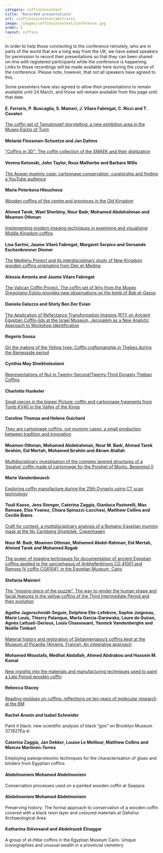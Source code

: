 ```yaml
---
category: coffinsincontext
title: 'Recorded presentations'
url: /coffinsincontext/abstracts
image: /images/coffinsincontext/Conference.jpg
order: 2
layout: coffins
---
```


In order to help those connecting to the conference remotely, who are in parts of the world that are a long way from the UK, we have asked speakers 
for permission to record their presentations so that they can been shared on-line with registered participants while the
conference is happening. Links to these recordings will be made available here during the course of the conference. Please note, however, that not all
speakers have agreed to this.

Some presenters have also agreed to allow their presentations to remain available until 24 March, and those will remain available from this page 
until that date. 

#### E. Ferraris, P. Buscaglia, S. Maineri, J. Vilaro Fabregat, C. Ricci and T. Cavaleri
[The coffin set of Tamutmutef storytelling: a new exhibition area in the Museo Egizio of Turin](https://www.dropbox.com/scl/fi/s6y2n7qkf9tcbo48p1k9j/Ferraris_Buscaglia.mp4?rlkey=c5r5tc68dngv2bt5k0gt5box4&dl=0)

#### Melanie Flossman-Schuetze and Jan Dahms
["Coffins in 3D": The coffin collection of the SMAEK and their digitization](https://www.dropbox.com/scl/fi/bjbykfjzekz16ca5tme7m/Flossman-Schuetze.mp4?rlkey=5ja9i67bjlu2pg3adki5zmgch&dl=0)

#### Verena Kotonski, John Taylor, Roux Malherbe and Barbara Wills
[The Aswan mummy case: cartonnage conservation, curatorship and finding a YouTube audience](https://www.dropbox.com/scl/fi/s2pd6k4ggu7zh69zc5fpj/Kotonski_Taylor_Malherbe_Wills.mp4?rlkey=ptygvyk7dc76hp1vop3135e0s&dl=0)

#### Marie Peterkova Hlouchova
[Wooden coffins of the centre and provinces in the Old Kingdom](https://www.dropbox.com/s/d4ygrkg035w9sm8/Peterkova_Hlouchova.mp4?dl=0)

#### Ahmed Tarek, Wael Sherbiny, Nour Badr, Mohamed Abdelrahman and Moamen Othman
[Implementing modern imaging techniques in examining and visualising Middle Kingdom coffins](https://www.dropbox.com/scl/fi/rv94mgew00r7bu5g3yrl6/Tarek_Sherbiny_Badr_Abdelrahman_Othman.mp4?rlkey=0ueiy8z4edz6ivckjv8w1ixz3&dl=0)

#### Lisa Sartini, Jaume Vilaró Fabregat, Margaret Serpico and Gersande Eschenbrenner Diemer
[The Medjehu Project and its interdisciplinary study of New Kingdom wooden coffins originating from Deir el-Medina](https://www.dropbox.com/scl/fi/fqz8bsgkvyrx6ca6pbrx9/Sartini_Vilaro_Fabregat_Serpico_Diemer.mp4?rlkey=gsz0ji0c9htsnjf8m4pj24poh&dl=0)

#### Alessia Amenta and Jaume Vilaro Fabregat
[The Vatican Coffin Project. The coffin set of Ikhy from the Museo Gregoriano Egizio provides new observations on the tomb of Bab el-Gasus](https://www.dropbox.com/scl/fi/hmdcc2bji2wn8gwzemxeg/Jaume_Amenta.mp4?rlkey=e3l1f4hfpwozkm5orz2go87ci&dl=0)

#### Daniela Galazzo and Shirly Ben Dor Evian
[The Application of Reflectance Transformation Imaging (RTI) on Ancient Egyptian Coffin-lids at the Israel Museum, Jerusalem as a New Analytic Approach to Workshop Identification](https://www.dropbox.com/scl/fi/rayf9uii0zd6ds6tpg5tv/Galazzo_Ben_Dor_Evian.mp4?rlkey=xkilgv8zdl80yz24s1lfr9wik&dl=0)

#### Rogerio Sousa
[On the making of the Yellow type: Coffin craftsmanship in Thebes during the Ramesside period](https://www.dropbox.com/scl/fi/8ura8utfr0u4nqiauh6z3/Sousa.mp4?rlkey=y648hg9oowcwg95k5fl6o497u&dl=0)

#### Cynthia May Sheikholeslami
[Representations of Nut in Twenty-Second/Twenty-Third Dynasty Theban Coffins](https://www.dropbox.com/s/wyvm2l8jtl0wqpb/Sheikholeslami.mp4?dl=0)

#### Charlotte Hunkeler
[Small pieces in the bigger Picture: coffin and cartonnage fragments from Tomb KV40 in the Valley of the Kings](https://www.dropbox.com/scl/fi/yufq291s2upc3kh71pwos/Hunkeler.mp4?rlkey=stlhieyeie5hfxq6eckwaq05o&dl=0)

#### Caroline Thomas and Helene Guichard
[They are cartonnage coffins, not mummy cases: a small production between tradition and innovation](https://www.dropbox.com/scl/fi/edfqogva47i2d410ct2q9/Thomas_Guichard.mp4?rlkey=91j61jghds7sis9497bfb32fe&dl=0)

#### Moamen Othman, Mohamed Abdelrahman, Nour M. Badr, Ahmed Tarek Ibrahim, Eid Mertah, Mohamed Ibrahim and Akram Atallah
[Multidisciplinary investigation of the complex layered structures of a ‘bivalve’ coffin made of cartonnage for the Prophet of Montu, Besenmut II](https://www.dropbox.com/scl/fi/kk07ib2y58go2duxknpzc/M_Abdelrahman.mp4?rlkey=5wt7191ydwq17m6ch4nqtvcg7&dl=0)

#### Marie Vandenbeusch
[Exploring coffin manufacture during the 25th Dynasty using CT scan technology](https://www.dropbox.com/scl/fi/7c4tyuc45t7en62wg0c3z/Vandenbeusch.mp4?rlkey=4mmvzuibo66qg0rzmn75n2ih5&dl=0)

#### Tuuli Kasso, Jens Stenger, Caterina Zaggia, Gianluca Pastorelli, Max Ramsøe, Elsa Yvanez, Chiara Spinazzi-Lucchesi, Matthew Collins and Cecilie Brøns
[Craft for context: a multidisciplinary analysis of a Romano-Egyptian mummy mask at the Ny Carlsberg Glyptotek, Copenhagen](https://www.dropbox.com/scl/fi/o4baeznf0aej611urudkr/Kasso.mp4?rlkey=a366678nals4rktggg99rgl5i&dl=0)

#### Nour M. Badr, Moamen Othman, Mohamed Abdel-Rahman, Eid Mertah, Ahmed Tarek and Mohamed Ragab
[The power of imaging techniques for documentation of ancient Egyptian coffins applied to the sarcophagus of Ankhefenkhons CG 41001 and Ramses IV coffin 
CG61041, in the  Egyptian Museum, Cairo](https://www.dropbox.com/scl/fi/pj2f36crdvlgbdsf79jys/Badr.mp4?rlkey=n5bed0ji7866037f9fbaah7zc&dl=0)

#### Stefania Mainieri
[The “missing piece of the puzzle”. The way to render the human shape and facial features in the yellow coffins of the Third Intermediate Period and 
their evolution](https://www.dropbox.com/s/fgh9td88uwtcgty/Mainieri.mp4?dl=0)

#### Agathe Jagerschmidt-Seguin, Delphine Elie-Lefebvre, Sophie Joigneau, Marie Louis, Thierry Palanque, Marta Garcia-Darowska, Laure de Guiran, Agnès Lattuati-Derieux, Louis Chassouant, Yannick Vandenberghe and Noëlle Timbart
[Material history and restoration of Setjaimengaou’s coffins kept at the Museum of Picardie (Amiens, France): An integrative approach](https://www.dropbox.com/scl/fi/gqg3bxc84cyspw1gc5sqz/Timbart.mp4?rlkey=4q66nvyvlbp47qs0r7ztlhgmi&dl=0)

#### Mohamed Moustafa, Medhat Abdallah, Ahmed Abdrabou and Hussein M. Kamal
[New insights into the materials and manufacturing techniques used to paint a Late Period wooden coffin](https://www.dropbox.com/scl/fi/wbghh7yd2w6wmlscnanyz/M_Moustafa.mp4?rlkey=mq4onu62nn1bnclt819om35r6&dl=0)

#### Rebecca Stacey
[Reading residues on coffins: reflections on ten years of molecular research at the BM](https://www.dropbox.com/scl/fi/b99l07g3delq0wgqdcoy3/Stacey.mp4?rlkey=mmcav4ig2usqug4a0cigbsm9y&dl=0)

#### Rachel Aronin and Isabel Schneider
Paint it black: new scientific analysis of black “goo” on Brooklyn Museum 37.1927Ea-b

#### Caterina Zaggia, Jan Dekker, Louise Le Meillour, Matthew Collins and Marcos Martinón-Torres
Employing paleoproteomic techniques for the characterisation of glues and binders from Egyptian coffins

#### Abdelmoniem Mohamed Abdelmoniem 
Conservation processes used on a painted wooden coffin at Saqqara

#### Abdelmoniem Mohamed Abdelmoniem
Preserving history: The formal approach to conservation of a wooden coffin covered with a black resin layer and coloured materials at 
Dahshur Archaeological Area

#### Katharina Stövesand and Abdelrazek Elnaggar
A group of el-Hibe coffins in the Egyptian Museum Cairo. Unique iconographies and unusual wealth in a provincial cemetery 
